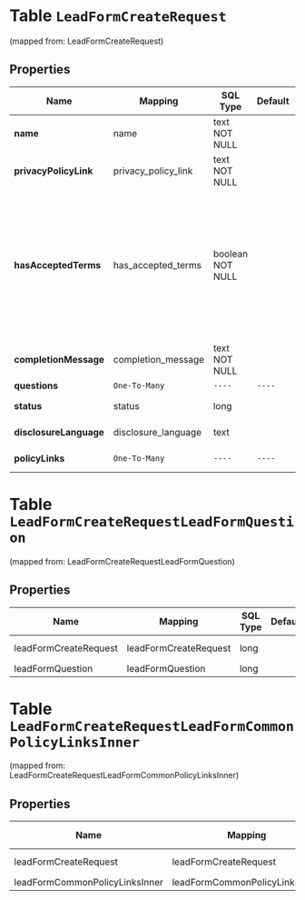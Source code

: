
# Table `LeadFormCreateRequest`
(mapped from: LeadFormCreateRequest)

## Properties
Name | Mapping | SQL Type | Default | Type | Description | Notes
---- | ------- | -------- | ------- | ---- | ----------- | -----
**name** | name | text NOT NULL |  | **kotlin.String** | Internal name of the lead form. | 
**privacyPolicyLink** | privacy_policy_link | text NOT NULL |  | **kotlin.String** | A link to the advertiser&#39;s privacy policy. This will be included in the lead form&#39;s disclosure language. | 
**hasAcceptedTerms** | has_accepted_terms | boolean NOT NULL |  | **kotlin.Boolean** | Whether the advertiser has accepted Pinterest&#39;s terms of service for creating a lead ad.  By sending us TRUE for this parameter, you agree that (i) you will use any personal information received in compliance with the privacy policy you share with Pinterest, and (ii) you will comply with Pinterest&#39;s &lt;a href&#x3D;\&quot;https://policy.pinterest.com/en/lead-ad-terms\&quot;&gt;Lead Ad Terms&lt;/a&gt;. As a reminder, all advertising on Pinterest is subject to the &lt;a href&#x3D;\&quot;https://business.pinterest.com/en/pinterest-advertising-services-agreement/\&quot;&gt;Pinterest Advertising Services Agreement&lt;/a&gt; or an equivalent agreement as set forth on an IO | 
**completionMessage** | completion_message | text NOT NULL |  | **kotlin.String** | A message for people who complete the form to let them know what happens next. | 
**questions** | `One-To-Many` | `----` | `----`  | [**kotlin.Array&lt;LeadFormQuestion&gt;**](LeadFormQuestion.md) | List of questions to be displayed on the lead form. | 
**status** | status | long |  | [**LeadFormStatus**](LeadFormStatus.md) |  |  [optional] [foreignkey]
**disclosureLanguage** | disclosure_language | text |  | **kotlin.String** | Additional disclosure language to be included in the lead form. |  [optional]
**policyLinks** | `One-To-Many` | `----` | `----`  | [**kotlin.Array&lt;LeadFormCommonPolicyLinksInner&gt;**](LeadFormCommonPolicyLinksInner.md) | List of additional policy links to be displayed on the lead form. |  [optional]






# **Table `LeadFormCreateRequestLeadFormQuestion`**
(mapped from: LeadFormCreateRequestLeadFormQuestion)

## Properties
Name | Mapping | SQL Type | Default | Type | Description | Notes
---- | ------- | -------- | ------- | ---- | ----------- | -----
leadFormCreateRequest | leadFormCreateRequest | long | | kotlin.Long | Primary Key | *one*
leadFormQuestion | leadFormQuestion | long | | kotlin.Long | Foreign Key | *many*





# **Table `LeadFormCreateRequestLeadFormCommonPolicyLinksInner`**
(mapped from: LeadFormCreateRequestLeadFormCommonPolicyLinksInner)

## Properties
Name | Mapping | SQL Type | Default | Type | Description | Notes
---- | ------- | -------- | ------- | ---- | ----------- | -----
leadFormCreateRequest | leadFormCreateRequest | long | | kotlin.Long | Primary Key | *one*
leadFormCommonPolicyLinksInner | leadFormCommonPolicyLinksInner | long | | kotlin.Long | Foreign Key | *many*



